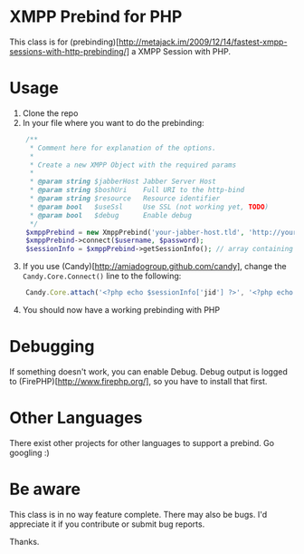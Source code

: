 XMPP Prebind for PHP
====================

This class is for (prebinding)[http://metajack.im/2009/12/14/fastest-xmpp-sessions-with-http-prebinding/] a XMPP Session with PHP.

Usage
=====
1. Clone the repo
2. In your file where you want to do the prebinding:

```php
	/**
	 * Comment here for explanation of the options.
	 *
	 * Create a new XMPP Object with the required params
	 *
	 * @param string $jabberHost Jabber Server Host
	 * @param string $boshUri    Full URI to the http-bind
	 * @param string $resource   Resource identifier
	 * @param bool   $useSsl     Use SSL (not working yet, TODO)
	 * @param bool   $debug      Enable debug
	 */
	$xmppPrebind = new XmppPrebind('your-jabber-host.tld', 'http://your-jabber-host/http-bind/', 'Your XMPP Clients resource name', false, false);
	$xmppPrebind->connect($username, $password);
	$sessionInfo = $xmppPrebind->getSessionInfo(); // array containing sid, rid and jid
```

3. If you use (Candy)[http://amiadogroup.github.com/candy], change the `Candy.Core.Connect()` line to the following:

```javascript
	Candy.Core.attach('<?php echo $sessionInfo['jid'] ?>', '<?php echo $sessionInfo['sid'] ?>', '<?php echo $sessionInfo['rid'] ?>');
```

4. You should now have a working prebinding with PHP

Debugging
=========
If something doesn't work, you can enable Debug. Debug output is logged to (FirePHP)[http://www.firephp.org/], so you have to install that first.

Other Languages
===============
There exist other projects for other languages to support a prebind. Go googling :)

Be aware
========
This class is in no way feature complete. There may also be bugs. I'd appreciate it if you contribute or submit bug reports.

Thanks.
